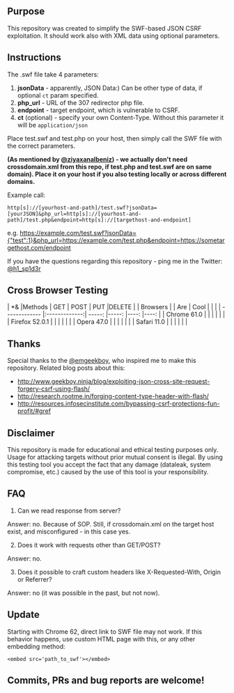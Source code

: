 ## Purpose
This repository was created to simplify the SWF-based JSON CSRF exploitation. It should work also with XML data using optional parameters.

## Instructions
The .swf file take 4 parameters:
1) **jsonData** - apparently, JSON Data:) Can be other type of data, if optional `ct` param specified.
2) **php_url** - URL of the 307 redirector php file.
3) **endpoint** - target endpoint, which is vulnerable to CSRF.
4) **ct** (optional) - specify your own Content-Type. Without this parameter it will be `application/json`

Place test.swf and test.php on your host, then simply call the SWF file with the correct parameters.

**(As mentioned by [@ziyaxanalbeniz](https://twitter.com/ziyaxanalbeniz)) - we actually don't need crossdomain.xml from this repo, if test.php and test.swf are on same domain). Place it on your host if you also testing locally or across different domains.**

Example call:
```
http[s]://[yourhost-and-path]/test.swf?jsonData=[yourJSON]&php_url=http[s]://[yourhost-and-path]/test.php&endpoint=http[s]://[targethost-and-endpoint]
```
e.g.
https://example.com/test.swf?jsonData={"test":1}&php_url=https://example.com/test.php&endpoint=https://sometargethost.com/endpoint


If you have the questions regarding this repository - ping me in the Twitter: [@h1_sp1d3r](https://twitter.com/h1_sp1d3r)

## Cross Browser Testing



| *&               |Methods        | GET      | POST  | PUT  |DELETE |
| Browsers         |               | Are      | Cool  |      |       |
| -------------    |:-------------:| -----:   |-----: |----: |----:  | 
| Chrome 61.0      |               |          |       |      |       | 
| Firefox 52.0.1   |               |          |       |      |       |
| Opera 47.0       |               |          |       |      |       |
| Safari 11.0      |               |          |       |      |       |





## Thanks
Special thanks to the [@emgeekboy](https://twitter.com/emgeekboy), who inspired me to make this repository.
Related blog posts about this: 
* http://www.geekboy.ninja/blog/exploiting-json-cross-site-request-forgery-csrf-using-flash/
* http://research.rootme.in/forging-content-type-header-with-flash/
* http://resources.infosecinstitute.com/bypassing-csrf-protections-fun-profit/#gref


## Disclaimer
This repository is made for educational and ethical testing purposes only. Usage for attacking targets without prior mutual consent is illegal.
By using this testing tool you accept the fact that any damage (dataleak, system compromise, etc.) caused by the use of this tool is your responsibility.

## FAQ
1. Can we read response from server?

 Answer: no. Because of SOP. Still, if crossdomain.xml on the target host exist, and misconfigured - in this case yes.
 
2. Does it work with requests other than GET/POST?

 Answer: no.
 
3. Does it possible to craft custom headers like X-Requested-With, Origin or Referrer?

 Answer: no (it was possible in the past, but not now).

## Update
Starting with Chrome 62, direct link to SWF file may not work. If this behavior happens, use custom HTML page with this, or any other embedding method:
```
<embed src='path_to_swf'></embed>
```

## Commits, PRs and bug reports are welcome!
